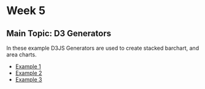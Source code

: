 # Week 5

## Main Topic: D3 Generators

In these example D3JS Generators are used to create stacked barchart, and area charts.
<ul>
<li>
<a href = "./Example 1/README.md">Example 1 </a>
</li>

<li>
<a href = "./Example 2/README.md">Example 2 </a>
</li>

<li>
<a href = "Example 3/README.md">Example 3 </a>
</li>

</ul>